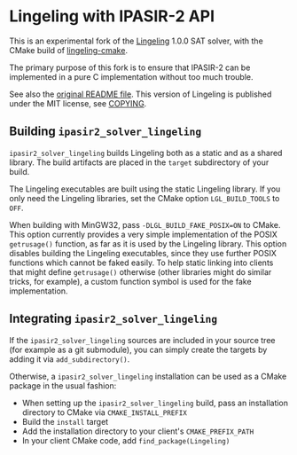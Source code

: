 # Lingeling with IPASIR-2 API

This is an experimental fork of the [Lingeling](https://github.com/arminbiere/lingeling)
1.0.0 SAT solver, with the CMake build of [lingeling-cmake](https://github.com/fkutzner/lingeling-cmake).

The primary purpose of this fork is to ensure that IPASIR-2 can be implemented
in a pure C implementation without too much trouble.

See also the [original README file](README). This version of Lingeling is published
under the MIT license, see [COPYING](COPYING).


## Building `ipasir2_solver_lingeling`

`ipasir2_solver_lingeling` builds Lingeling both as a static and as a shared library. The
build artifacts are placed in the `target` subdirectory of your build.

The Lingeling executables are built using the static Lingeling library. If you only
need the Lingeling libraries, set the CMake option `LGL_BUILD_TOOLS` to `OFF`.

When building with MinGW32, pass `-DLGL_BUILD_FAKE_POSIX=ON` to CMake. This option
currently provides a very simple implementation of the POSIX `getrusage()` function,
as far as it is used by the Lingeling library. This option disables building the
Lingeling executables, since they use further POSIX functions which cannot be faked
easily. To help static linking into clients that might define `getrusage()`
otherwise (other libraries might do similar tricks, for example), a custom function
symbol is used for the fake implementation.


## Integrating `ipasir2_solver_lingeling`

If the `ipasir2_solver_lingeling` sources are included in your source tree (for example as a
git submodule), you can simply create the targets by adding it via `add_subdirectory()`.

Otherwise, a `ipasir2_solver_lingeling` installation can be used as a CMake package in the
usual fashion:
- When setting up the `ipasir2_solver_lingeling` build, pass an installation directory to
  CMake via `CMAKE_INSTALL_PREFIX`
- Build the `install` target
- Add the installation directory to your client's `CMAKE_PREFIX_PATH`
- In your client CMake code, add `find_package(Lingeling)`
